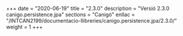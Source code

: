 +++
date        = "2020-06-19"
title       = "2.3.0"
description = "Versió 2.3.0 canigo.persistence.jpa"
sections    = "Canigó"
enllac		= "/INTCAN2199/documentacio-llibreries/canigo.persistence.jpa/2.3.0/"
weight		= 1
+++
